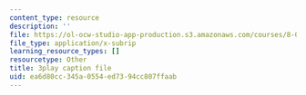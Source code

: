 ```yaml
---
content_type: resource
description: ''
file: https://ol-ocw-studio-app-production.s3.amazonaws.com/courses/8-01sc-classical-mechanics-fall-2016/ea6d80cc345a0554ed7394cc807ffaab_PQfYJ2TjpEU.srt
file_type: application/x-subrip
learning_resource_types: []
resourcetype: Other
title: 3play caption file
uid: ea6d80cc-345a-0554-ed73-94cc807ffaab
---
```

